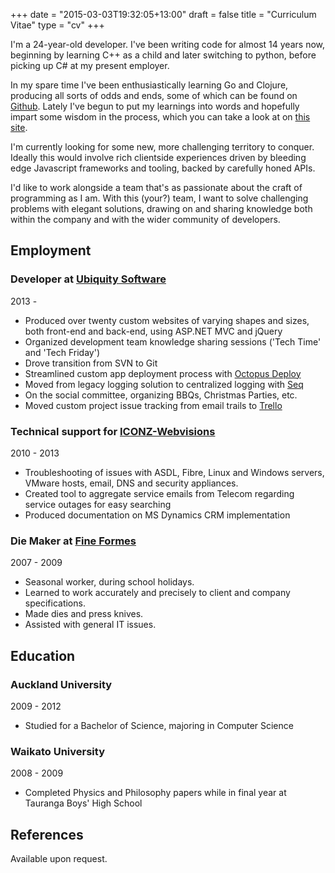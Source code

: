 +++
date = "2015-03-03T19:32:05+13:00"
draft = false
title = "Curriculum Vitae"
type = "cv"
+++

I'm a 24-year-old developer. I've been writing code for almost 14 years now, beginning by learning C++ as a child and later switching to python, before picking up C# at my present employer. 

In my spare time I've been enthusiastically learning Go and Clojure, producing all sorts of odds and ends, some of which can be found on [Github](https://github.com/lfn3). Lately I've begun to put my learnings into words and hopefully impart some wisdom in the process, which you can take a look at on [this site](/).

I'm currently looking for some new, more challenging territory to conquer. Ideally this would involve rich clientside experiences driven by bleeding edge Javascript frameworks and tooling, backed by carefully honed APIs.

I'd like to work alongside a team that's as passionate about the craft of programming as I am. With this (your?) team, I want to solve challenging problems with elegant solutions, drawing on and sharing knowledge both within the company and with the wider community of developers.

## Employment
### Developer at [Ubiquity Software](https://www.ubiquity.co.nz/)
<div class="years">2013 - 	 </div>

- Produced over twenty custom websites of varying shapes and sizes, both front-end and back-end, using ASP.NET MVC and jQuery
- Organized development team knowledge sharing sessions ('Tech Time' and 'Tech Friday')
- Drove transition from SVN to Git
- Streamlined custom app deployment process with [Octopus Deploy](https://octopusdeploy.com/)
- Moved from legacy logging solution to centralized logging with [Seq](https://getseq.net/)
- On the social committee, organizing BBQs, Christmas Parties, etc.
- Moved custom project issue tracking from email trails to [Trello](https://trello.com)

### Technical support for [ICONZ-Webvisions](http://iconz-webvisions.com/en)
<div class="years">2010 - 2013</div>

- Troubleshooting of issues with ASDL, Fibre, Linux and Windows servers, VMware hosts, email, DNS and security appliances.
- Created tool to aggregate service emails from Telecom regarding service outages for easy searching
- Produced documentation on MS Dynamics CRM implementation

### Die Maker at [Fine Formes](http://www.fineformes.co.nz/)
<div class="years">2007 - 2009</div>

- Seasonal worker, during school holidays.
- Learned to work accurately and precisely to client and company specifications.
- Made dies and press knives.
- Assisted with general IT issues.

## Education
### Auckland University
<div class="years">2009 - 2012</div>

- Studied for a Bachelor of Science, majoring in Computer Science

### Waikato University
<div class="years">2008 - 2009</div>

- Completed Physics and Philosophy papers while in final year at Tauranga Boys' High School

## References

Available upon request.